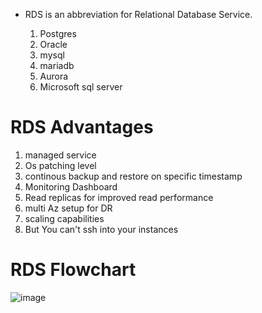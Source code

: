 * RDS is an abbreviation for Relational Database Service.
  
  1. Postgres
  2. Oracle
  3. mysql 
  4. mariadb
  5. Aurora
  6. Microsoft sql server

# RDS Advantages

 1. managed service
 2. Os patching level
 3. continous backup and restore on specific timestamp
 4. Monitoring Dashboard
 5. Read replicas for improved read performance
 6. multi Az setup for DR
 7. scaling capabilities
 8. But You can't ssh into your instances

# RDS Flowchart
![image](https://user-images.githubusercontent.com/42309948/147873035-b76e4bdb-3aab-4196-ba5b-10610e5eda80.png)



